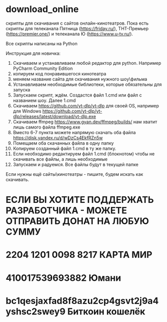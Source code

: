 # download_online
скрипты для скачивания с сайтов онлайн-кинотеатров.
Пока есть скрипты для телеканала Пятница (https://friday.ru/), ТНТ-Премьер (https://premier.one/) и телеканала Ю (https://www.u-tv.ru/).

Все скрипты написаны на Python

Инструкция для новичка:
1) Скачиваем и устанавливаем любой редактор для python. Например PyCharm Community Edition
2) копируем код понравившегося кинотеатра
3) меняем название сайта для скачивания нужного шоу\фильма
4) Устанавливаем необходимые библиотеки, которые обязательны для запуска
5) Запускаем скрипт, ждём. Создастся файл 1.cmd или файл с названием шоу. Далее 1.cmd
6) Скачиваем https://github.com/yt-dlp/yt-dlp для своей OS, например для Windows https://github.com/yt-dlp/yt-dlp/releases/latest/download/yt-dlp.exe
7) Скачиваем ffmpeg https://www.gyan.dev/ffmpeg/builds/ нам хватит лишь самого файла ffmpeg.exe
8) Вместо 6-7 пункта можете напрямую скачать оба файла https://disk.yandex.ru/d/wDzCs4EkfRZn5w 
9) Помещаем оба скачанных файла в одну папку
10) Копируем созданный файл 1.cmd в ту же папку.
11) Если необходимо редактируем файл 1.cmd (блокнотом) чтобы не скачивать все файлы, а лишь необходимые
12) Запускаем и радуемся. Все файлы будут в текущей папке

Если нужны ещё сайты\кинотеатры - пишите, будем искать как скачивать.
# ЕСЛИ ВЫ ХОТИТЕ ПОДДЕРЖАТЬ РАЗРАБОТЧИКА - МОЖЕТЕ ОТПРАВИТЬ ДОНАТ НА ЛЮБУЮ СУММУ
# 2204 1201 0098 8217 КАРТА МИР
# 410017539693882 Юмани
# bc1qesjaxfad8f8azu2cp4gsvt2j9a4yshsc2swey9  Биткоин кошелёк
